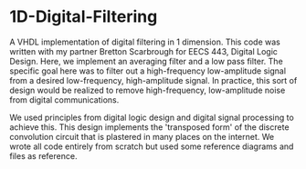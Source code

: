 # 1D-Digital-Filtering
A VHDL implementation of digital filtering in 1 dimension. This code was written with my partner Bretton Scarbrough for EECS 443, Digital Logic Design. Here, we implement an averaging filter and a low pass filter. The specific goal here was to filter out a high-frequency low-amplitude signal from a desired low-frequency, high-amplitude signal. In practice, this sort of design would be realized to remove high-frequency, low-amplitude noise from digital communications.

We used principles from digital logic design and digital signal processing to achieve this. This design implements the 'transposed form' of the discrete convolution circuit that is plastered in many places on the internet. We wrote all code entirely from scratch but used some reference diagrams and files as reference.
